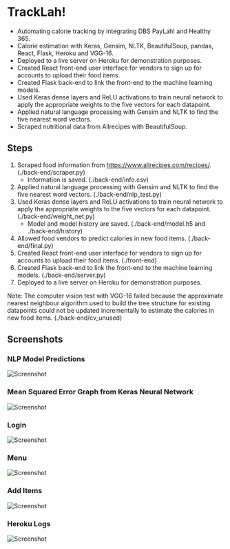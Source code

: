# TrackLah!
- Automating calorie tracking by integrating DBS PayLah! and Healthy 365.
- Calorie estimation with Keras, Gensim, NLTK, BeautifulSoup, pandas, React, Flask, Heroku and VGG-16.
- Deployed to a live server on Heroku for demonstration purposes.
- Created React front-end user interface for vendors to sign up for accounts to upload their food items.
- Created Flask back-end to link the front-end to the machine learning models.
- Used Keras dense layers and ReLU activations to train neural network to apply the appropriate weights to the five vectors for each datapoint.
- Applied natural language processing with Gensim and NLTK to find the five nearest word vectors.
- Scraped nutritional data from Allrecipes with BeautifulSoup.

## Steps
1. Scraped food information from https://www.allrecipes.com/recipes/. (./back-end/scraper.py)
    - Information is saved. (./back-end/info.csv)
2. Applied natural language processing with Gensim and NLTK to find the five nearest word vectors. (./back-end/nlp_test.py)
3. Used Keras dense layers and ReLU activations to train neural network to apply the appropriate weights to the five vectors for each datapoint. (./back-end/weight_net.py)
    - Model and model history are saved. (./back-end/model.h5 and ./back-end/history)
4. Allowed food vendors to predict calories in new food items. (./back-end/final.py)
5. Created React front-end user interface for vendors to sign up for accounts to upload their food items. (./front-end)
6. Created Flask back-end to link the front-end to the machine learning models. (./back-end/server.py)
7. Deployed to a live server on Heroku for demonstration purposes.

Note: The computer vision test with VGG-16 failed because the approximate nearest neighbour algorithm used to build the tree structure for existing datapoints could not be updated incrementally to estimate the calories in new food items. (./back-end/cv_unused)

## Screenshots
### NLP Model Predictions
![Screenshot](https://raw.github.com/SamsonYuBaiJian/traclories/master/screenshots/nlp.png)
### Mean Squared Error Graph from Keras Neural Network
![Screenshot](https://raw.github.com/SamsonYuBaiJian/traclories/master/screenshots/loss.png)
### Login
![Screenshot](https://raw.github.com/SamsonYuBaiJian/traclories/master/screenshots/login.png)
### Menu
![Screenshot](https://raw.github.com/SamsonYuBaiJian/traclories/master/screenshots/menu.png)
### Add Items
![Screenshot](https://raw.github.com/SamsonYuBaiJian/traclories/master/screenshots/add.png)
### Heroku Logs
![Screenshot](https://raw.github.com/SamsonYuBaiJian/traclories/master/screenshots/heroku.png)